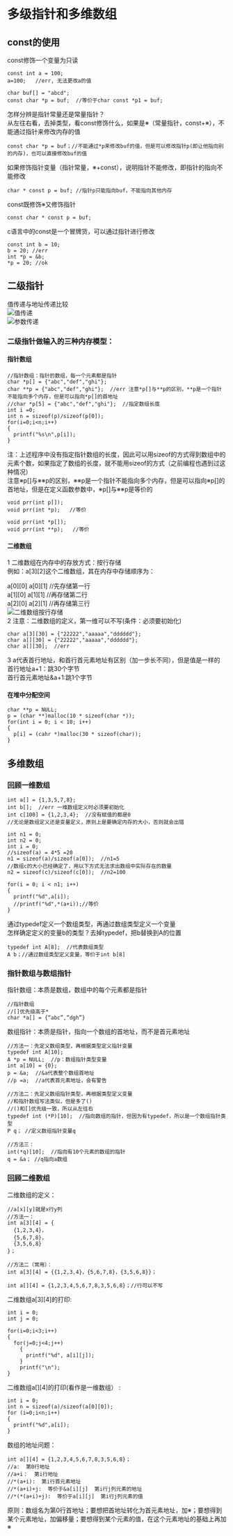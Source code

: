 # 多级指针和多维数组
## const的使用  
const修饰一个变量为只读  
```
const int a = 100;
a=100;   //err, 无法更改a的值
```
```
char buf[] = "abcd";
const char *p = buf;  //等价于char const *p1 = buf;
```
怎样分辨是指针常量还是常量指针？  
从左往右看，去掉类型，看const修饰什么，如果是※（常量指针，const+※），不能通过指针来修改内存的值  
```
const char *p = buf；//不能通过*p来修改buf的值，但是可以修改指针p(即让他指向别的内存)，也可以直接修改buf的值
```
如果修饰指针变量（指针常量，※+const），说明指针不能修改，即指针的指向不能修改  
```
char * const p = buf; //指针p只能指向buf，不能指向其他内存
```
const既修饰※又修饰指针  
```
const char * const p = buf;
```
c语言中的const是一个冒牌货，可以通过指针进行修改  
```
const int b = 10;
b = 20; //err
int *p = &b;
*p = 20; //ok
```
## 二级指针
值传递与地址传递比较  
![值传递](1.png)  
![参数传递](2.png)  
### 二级指针做输入的三种内存模型：  
#### 指针数组
```
//指针数组：指针的数组，每一个元素都是指针
char *p[] = {"abc","def","ghi"};  
char **p = {"abc","def","ghi"};  //err 注意*p[]与**p的区别，**p是一个指针不能指向多个内存，但是可以指向*p[]的首地址
//char *p[5] = {"abc","def","ghi"};  //指定数组长度
int i =0;
int n = sizeof(p)/sizeof(p[0]);
for(i=0;i<n;i++)
{
  printf("%s\n",p[i]);
}
```
注：上述程序中没有指定指针数组的长度，因此可以用sizeof的方式得到数组中的元素个数，如果指定了数组的长度，就不能用sizeof的方式（之前编程也遇到过这种情况）  
注意※p[]与※※p的区别，※※p是一个指针不能指向多个内存，但是可以指向※p[]的首地址，但是在定义函数参数中，※p[]与※※p是等价的  
```
void prr(int p[]);
void prr(int *p);   //等价
```
```
void prr(int *p[]);
void prr(int **p);   //等价
```
#### 二维数组  
1 二维数组在内存中的存放方式：按行存储  
例如：a[3][2]这个二维数组，其在内存中存储顺序为：  

a[0][0] a[0][1]     //先存储第一行   
a[1][0] a[1][1]     //再存储第二行  
a[2][0] a[2][1]     //再存储第三行  
![二维数组按行存储](3.png)    
2 注意：二维数组的定义，第一维可以不写(条件：必须要初始化)  
```
char a[3][30] = {"22222","aaaaa","dddddd"};
char a[][30] = {"22222","aaaaa","dddddd"};
char a[][30];  //err
```
3 a代表首行地址，和首行首元素地址有区别（加一步长不同），但是值是一样的  
首行地址a+1：跳30个字节  
首行首元素地址&a+1:跳1个字节  
#### 在堆中分配空间  
```
char **p = NULL;
p = (char **)malloc(10 * sizeof(char *));
for(int i = 0; i < 10; i++)
{  
  p[i] = (cahr *)malloc(30 * sizeof(char));   
}
```
## 多维数组
### 回顾一维数组
```
int a[] = {1,3,5,7,8};
int b[];  //err 一维数组定义时必须要初始化
int c[100] = {1,2,3,4};  //没有赋值的都是0
//无论是数组定义还是变量定义，原则上是要确定内存的大小，否则就会出错

int n1 = 0;
int n2 = 0;
int i = 0;
//sizeof(a) = 4*5 =20
n1 = sizeof(a)/sizeof(a[0]);  //n1=5
//数组c的大小已经确定了，用以下方式无法求出数组中实际存在的数量
n2 = sizeof(c)/sizeof(c[0]);  //n2=100

for(i = 0; i < n1; i++)
{
  printf("%d",a[i]);
  //printf("%d",*(a+i));//等价
}
```
通过typedef定义一个数组类型，再通过数组类型定义一个变量  
怎样确定定义的变量b的类型？去掉typedef，把b替换到A的位置   
```
typedef int A[8];  //代表数组类型
A b；//通过数组类型定义变量，等价于int b[8]
```
### 指针数组与数组指针 
指针数组：本质是数组，数组中的每个元素都是指针  
```
//指针数组
//[]优先级高于*
char *a[] = {“abc”,“dgh”}
```
数组指针：本质是指针，指向一个数组的首地址，而不是首元素地址    
```
//方法一：先定义数组类型，再根据类型定义指针变量
typedef int A[10];
A *p = NULL;  //p：数组指针类型变量
int a[10] = {0};
p = &a;  //&a代表整个数组首地址
//p =a;  //a代表首元素地址，会有警告
```
```
//方法二：先定义数组指针类型，再根据类型定义变量
//和指针数组写法类似，但是多了()
//()和[]优先级一致，所以从左往右
typedef int (*P)[10];  //指向数组的指针，但因为有typedef，所以是一个数组指针类型
P q； //定义数组指针变量q
```
```
//方法三：
int(*q)[10];  //指向有10个元素的数组的指针
q = &a； //q指向a数组
```
### 回顾二维数组
二维数组的定义：  
```
//a[x][y]就是x行y列
//方法一：
int a[3][4] = {
  {1,2,3,4}，
  {5,6,7,8}，
  {3,5,6,8}
}；
```
```
//方法二（常用）：
int a[3][4] = {{1,2,3,4}，{5,6,7,8}，{3,5,6,8}}；
```
```
int a[][4] = {1,2,3,4,5,6,7,8,3,5,6,8}；//行可以不写
```
二维数组a[3][4]的打印:  
```
int i = 0;
int j = 0;

for(i=0;i<3;i++)
{
  for(j=0;j<4;j++)
    {
      printf("%d", a[i][j]);
    }
    printf("\n");
}
```
二维数组a[][4]的打印(看作是一维数组）                                                                                                                                                                                                                                                                                                                                                                                                                                                                                                                                                                                                                                                                                                                                                                                                                                                                                                                                                                                                                                                                                                                                                                                                                                                                                                                                                                                                                                                                                                                                                                                                                                                                                                                                                                                                                                                                                                                                                                                                                                                                                                                                                                                                                                                                                                                                                                                                                                                                                                                                                                                                                                                                                                                                                                                                                                                                                                                                                                                                                                                                                                                                                                                                                                                                                                                                                                                                                                                                                                                                                                                                                                                                                                                                                                                                                                                                                                                                                                                                                                                                                                                                                                                                                                                                                                                                                                                                                                                                                                                                                                                                                                                                                                                                                                                                                                                                                                                                                                                                                                                                                                                                                                                                                                                                                                                                                                                                                                                                                                                                                                                                                                                                                                                                                                                                                                                                                                                                                                                                                                                                                                                                                                                                                                                                                                                                                                                                                                                                                                                                                                                                                                                                                                                                                                                                                                                                                                                                                                                                                                                                                                                                                                                                                                                                                                                                                                                                                                                                                                                                                                                                                                                                :  
```
int i = 0;
int n = sizeof(a)/sizeof(a[0][0]);
for (i=0;i<n;i++)
{
  printf("%d",a[i]);
}
```
数组的地址问题：  
```
int a[][4] = {1,2,3,4,5,6,7,8,3,5,6,8}；
//a:  第0行地址
//a+i：  第i行地址
//*(a+i):  第i行首元素地址
//*(a+i)+j:  等价于&a[i][j]  第i行j列元素的地址
//*(*(a+i)+j):  等价于a[i][j]  第i行j列元素的值
```
原则：数组名为第0行首地址；要想把首地址转化为首元素地址，加※；要想得到某个元素地址，加偏移量；要想得到某个元素的值，在这个元素地址的基础上再加※  














